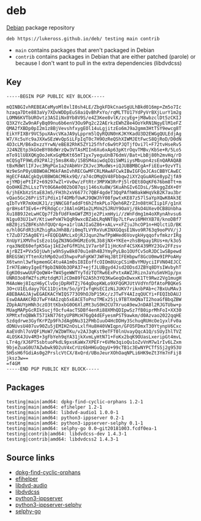 # deb

[Debian](http://debian.org/) package repository

```
deb https://lukeross.github.io/deb/ testing main contrib
```

- `main` contains packages that aren't packaged in Debian
- `contrib` contains packages in Debian that are either patched (parole) or because I don't want to pull in the extra dependencies (libdvdcss)

## Key

```
-----BEGIN PGP PUBLIC KEY BLOCK-----

mQINBGIvhREBEACeMyoMl0xlI0sh4LE/ZbgkFDkCnaeSgULhBkd016mp+Zm5o7Ic
hzaqa7Dte883aVy7XDvWDDpEuS8aiQvBhPxYo/rqMLTTU17YdPyVrBXjLurY1m2g
LOMN6KVTbUROvtz3ASIiNx0Yb8V9S/e4Z3Kee8vlK/zcyEg+jM8wbzclDt5zCKIJ
Q3X2YcZw9nAFyBq09nu6b6enV3Ou9Pq2c22AErkzEWhZ8e4OoYkRN1NgyElM1eFZ
QMA2fXBDp0pI2m1z8BjVevshfxygEOl14uLgjitzEo6mJ9a2gmm3HtTSY9ewcg8T
EikYFIXBr9VC5puXAvcVKaJA9yLpprm5lQyRQUN0nKJKYKadU3D2EWGgQULEdjAg
W7/Xc5uYc9aJXXwSEzWvQpSiLFpIqT0c7H9OzReQShXIWMJEtFwcS8QjRoD/D0dN
4D3cLM/B6xDxzzYrwN/eBE82RhK5ZY125fhfc6w9tPJQTjfOvi7l+F72tvHseRv5
J24NZEtp3kGOeBY08dWrzQw3VTAsMIIn6Xu6xAp63pKtrOqvTMBv/KbSe+R/5Lo5
mTo91lU8XQKgOoJeKxGqMbKt65mT1yx7yeguUnB76dmV/Bat+LbBj80h2mvHq/rD
mCQSgTF9WLd92PAl2j5ms8K4b/15BSM4aiwdqIQiSWMiiysMbupn4zsEnQARAQAB
tBxMdWtlIFJvc3MgPGx1a2VAbHVrZXJvc3MudWs+iQJUBBMBCgA+FiEEu+9zvYTi
Wz9eSnP8yU8BWOACM6kFAmIvhRECGwMFCRLMAwAFCwkIBwIGFQoJCAsCBBYCAwEC
HgECF4AACgkQyU8BWOACM6kx9Q//a74cOMqQV48Fbbqw2iXY2qGuARGe8ypZjfA9
ejYMDjePtIF2+69297wZl+Vv0w/zFtRtr3MPXW3RrPj5lrDEt8OqKF676bm8Tt+m
QoOHKEZhLLszTVt0G6Ae002bO87qsj146sXu8W/SKuAhGIv6IDsL/5NvggZdX+0Y
6/jhEKbXzStaE8Jm5/FH3h2xV6677c7QBF4gdeT3QqPAfhW8akWHqVkB2K7au3br
vQao5Gc26PriSTiPdix1f4DMbfUwKJ9QWJhY08fpwtxKE87z57lSaYpXQwK0Ak3E
qIbTvYR7mXmUKJ1/zjNNCG8faddFt6h2fmkPLo7Qeh6RZrZJn08tHCIip1F/g1nX
gr8Hs4f3Ev6+rPERdqCcrJ8AlnGM1o2LMVm2SJRUY9OaVj/8kO4UXev0CB8Unbha
Xu18B9J2eLwHCQp7f2bfUdFkmGWfZM3je2PixmHyi//zWnFdmg1m4oXRynAhvsu6
N1gu03UJ1wY/KtiwePxW7kQqR9wxcBZabLRqNNT8p7LtFwvi6MHYXB78/knoDBf7
mBZ0jzSZBFKshhfQUQr4p+a1rlUAJIaGZ86+xALv+xFZjuJhcOP1n+HQlctiD/BK
o/hl0GFdR3iRZhigRaJHh8B/i0mqTLVYRxVuKINXGQqsE1Nvo9R763q9ooPVV/jJ
t7ZuD725Ag0EYi+FEQEQAMcLxOjRJJqun2hwfPpWHed6VovgkHyqqofvfmkzrIRg
XnUpYiXMVhvIsEzo1GgZN3NGdHGMzEo9L3b8jNX+YKEe+zhsBHpay1RUs+m/k3o5
rqa3NdE60efpK5Gaj1kE2eFGfM1hL1V7arbFI1jHcKnF4CSXK439MY23Gv2FFzsv
AjrBZI+PVx5OjUwhjw9hSyw8k070u1e8h4BJYmyPyLBo1OUfCv5oRJDC1wSBpewd
BREGSWiYTtenXzhMp02ud3hwpvPaFgKW7JWFHqJBtIFEHbpwf8GcU0mw9IPPoAHy
X6twnnl3wfkpmemGC4tu4A1m0sI8IEoffcOIOm8UcpCSiHBvYMUyciIFVN04EJCC
IrH7EaWoyIgeEf9pbIN8Ob3OPA37+ejfJLUBgyd4Jsd2ODsdJZBYq8DYsIWvbyhT
EgKO0swwUUFQoQW4+TW45geWWTYyTdzTQTRw6ExPxtxAWZJRiznJaYuSmVH1p/px
UNRO3o8fWZfszMztdqMJlzCDm89fG2A5h3YQ3KwGeqQxDwxxK1Tt9Rwz2Vg1mugH
M4AoWej8IqzH6yClvDojDpRHTZj764gDopKWLo9XFQGMJUtVVdYnfDfAtoPBQKeS
3O+cU1ELdayy7GC11Djxtm/5o/pYIvfqHsECIzNiJUKV7riknbPAb+c7BxUuMAv3
ABEBAAGJAjwEGAEKACYWIQS773O9hOJbP15Kc/zJTwFY4AIzqQUCYi+FEQIbDAUJ
EswDAAAKCRDJTwFY4AIzqb5xEACEToPnzTMEx25jL9TBTXmQNaTI2hoaGfBbqZBW
ZDpkAUYpHNh3czO3ttKbxbG0O6XlzMt3uS0H2CU7XruoA9ewJnDA8l2RJGTUbw+p
MUagMAPpGcRIkSucjfOcfu4acTSDBf4enRi88XMhQDIpwSz7fB0iprMhFoI+XX30
XPMtxfnQBWkT571kN776tyUP8McH76gQ4dEFyesmPST9awkm/d0Azvao2022qqHE
5zdqdrwe3GyfKrPZp9FhJdAg0Nu312PHbIuuO4HcDDHy3SchuqRUHcOe1yxlFv0a
dDNUvsU407uv90Zu5jEMIH2nOsLxlfHu8H40VWIqpn/GFO5FDmxT30YtynpV6Cxc
AaEVdhl7oVQFiMoW7/WZbWTKu/v2AJ3qKst9eTFT0lnUvayQqcA1Q/sSUyIhlTVZ
4LOSK4JUv4M3+3gFbYeh9qYA31jkXvmLyHtN71+FoKx2bqK9OUasLxeripGt4mvL
LTr4g/XJ6PT5sbtuoPkdL9pxsKaWx7XPEFr+6VMe3qioQu1oZvVnM7w1rIv6LZxm
9bjeZuaG0U7AZwbwk9D2uV4xCrUz6bHHGuQqyU+99cTB1c3EwNYPCTfSSj2g953U
5H5sH6fGdiAs0g2PrslcVtCX/8xQrd/UBoJeurXOhOaqNPLi6HK9eZt3Ym7nFij8
jksz3w==
=f4GM
-----END PGP PUBLIC KEY BLOCK-----
```

## Packages

```
testing|main|amd64: dpkg-find-cyclic-orphans 1.2-1
testing|main|amd64: efihelper 1.2-1
testing|main|amd64: libdvd-audio1 1.0.0-1
testing|main|amd64: python3-ippserver 0.2-1
testing|main|amd64: python3-ippserver-selphy 0.1-1
testing|main|amd64: selphy-go 0.0~git20181003.fcdf0ea-1
testing|contrib|amd64: libdvdcss-dev 1.4.3-1
testing|contrib|amd64: libdvdcss2 1.4.3-1
```

## Source links

- [dpkg-find-cyclic-orphans](https://github.com/lukeross/scripts/tree/master/FindDebCyclicOrphans)
- [efihelper](https://github.com/discover02/debianefihelper)
- [libdvd-audio](https://libdvd-audio.sourceforge.io/)
- [libdvdcss](https://www.videolan.org/developers/libdvdcss.html)
- [python3-ippserver](https://github.com/h2g2bob/ipp-server/)
- [python3-ippserver-selphy](https://github.com/lukeross/scripts/tree/master/SelphyIPP)
- [selphy-go](https://github.com/tbleher/selphy_go)
